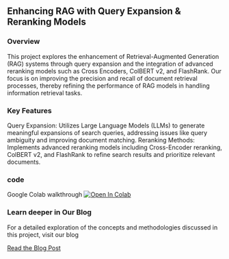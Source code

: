 ## Enhancing RAG with Query Expansion & Reranking Models


### Overview
This project explores the enhancement of Retrieval-Augmented Generation (RAG) systems through query 
expansion and the integration of advanced reranking models such as Cross Encoders, ColBERT v2, and FlashRank.
Our focus is on improving the precision and recall of document retrieval processes, thereby refining the performance of RAG models in handling information retrieval tasks.

### Key Features
Query Expansion: Utilizes Large Language Models (LLMs) to generate meaningful expansions of search queries, addressing issues like query ambiguity and improving document matching.
Reranking Methods: Implements advanced reranking models including Cross-Encoder reranking, ColBERT v2, and FlashRank to refine search results and prioritize relevant documents.


### code 

Google Colab walkthrough    <a href="https://colab.research.google.com/github/lancedb/vectordb-recipes/blob/main/examples/query_expansion_reranker/main.ipynb"><img src="https://colab.research.google.com/assets/colab-badge.svg" alt="Open In Colab"></a>

### Learn deeper in Our Blog
For a detailed exploration of the concepts and methodologies discussed in this project, 
visit our blog

[Read the Blog Post](https://lance-blog.ghost.io/p/61dc1f90-6ba1-48fd-af5d-15e3dc4673ee/
)
